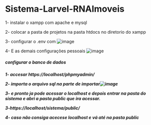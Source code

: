 # Sistema-Larvel-RNAImoveis

1- instalar o xampp com apache e mysql

2- colocar a pasta de projetos na pasta htdocs no diretorio do xampp

3- configurar o .env com ![image](https://user-images.githubusercontent.com/94656550/162817071-8d6e3617-766f-4fda-9cb3-44c6dabbc37d.png)

4- E as demais configurações pessoais ![image](https://user-images.githubusercontent.com/94656550/162817183-8b73c38d-4ef9-48ed-b3ac-33b0e86d57a0.png)


<h5>configurar o banco de dados<h5> 

1- accesar https://localhost/phpmyadmin/

2- importa o arquivo sql na parte de importar![image](https://user-images.githubusercontent.com/94656550/162817576-2a182585-c084-460a-a3f2-fd5d4d78ee13.png)

3- e pronto ja pode acessar o localhost e depois entrar na pasta do sistema e abri a pasta public que ira acessar.

3-https://localhost/sistema/public/

4- caso não consiga acecese localhost e vá até na pasta public

